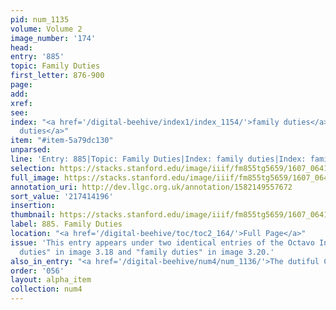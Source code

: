 ```yaml
---
pid: num_1135
volume: Volume 2
image_number: '174'
head:
entry: '885'
topic: Family Duties
first_letter: 876-900
page:
add:
xref:
see:
index: "<a href='/digital-beehive/index1/index_1154/'>family duties</a>|<a href='/digital-beehive/index1/index_1154/'>family
  duties</a>"
item: "#item-5a79dc130"
unparsed:
line: 'Entry: 885|Topic: Family Duties|Index: family duties|Index: family duties|#item-5a79dc130'
selection: https://stacks.stanford.edu/image/iiif/fm855tg5659/1607_0641/928,4196,2816,279/full/0/default.jpg
full_image: https://stacks.stanford.edu/image/iiif/fm855tg5659/1607_0641/full/full/0/default.jpg
annotation_uri: http://dev.llgc.org.uk/annotation/1582149557672
sort_value: '217414196'
insertion:
thumbnail: https://stacks.stanford.edu/image/iiif/fm855tg5659/1607_0641/928,4196,600,180/250,/0/default.jpg
label: 885. Family Duties
location: "<a href='/digital-beehive/toc/toc2_164/'>Full Page</a>"
issue: 'This entry appears under two identical entries of the Octavo Index: "family
  duties" in image 3.18 and "family duties" in image 3.20.'
also_in_entry: "<a href='/digital-beehive/num4/num_1136/'>The dutiful Childs Promises</a>"
order: '056'
layout: alpha_item
collection: num4
---
```

